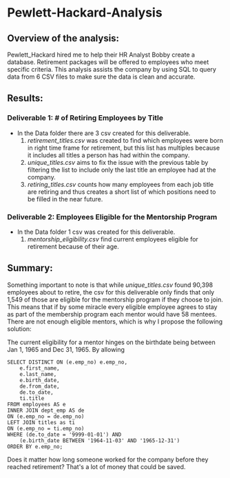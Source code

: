 # Pewlett-Hackard-Analysis

## Overview of the analysis:
Pewlett_Hackard hired me to help their HR Analyst Bobby create a database. Retirement packages will be offered to employees who meet specific criteria. This analysis assists the company by using SQL to query data from 6 CSV files to make sure the data is clean and accurate.

## Results:

### Deliverable 1: # of Retiring Employees by Title

 - In the Data folder there are 3 csv created for this deliverable.
	1. *retirement_titles.csv* was created to find which employees were born in right time frame for retirement, but this list has multiples because it includes all titles a person has had within the company.
	2. *unique_titles.csv* aims to fix the issue with the previous table by filtering the list to include only the last title an employee had at the company.
	3. *retiring_titles.csv* counts how many employees from each job title are retiring and thus creates a short list of which positions need to be filled in the near future.

### Deliverable 2: Employees Eligible for the Mentorship Program
 - In the Data folder 1 csv was created for this deliverable. 
	1. *mentorship_eligibility.csv* find current employees eligible for retirement because of their age. 

## Summary:

Something important to note is that while *unique_titles.csv* found 90,398 employees about to retire, the csv for this deliverable only finds that only 1,549 of those are eligible for the mentorship program if they choose to join. This means that if by some miracle every eligible employee agrees to stay as part of the membership program each mentor would have 58 mentees. There are not enough eligible mentors, which is why I propose the following solution:

The current eligibility for a mentor hinges on the birthdate being between Jan 1, 1965 and Dec 31, 1965. By allowing 
```
SELECT DISTINCT ON (e.emp_no) e.emp_no, 
	e.first_name, 
	e.last_name, 
	e.birth_date,
	de.from_date,
	de.to_date,
	ti.title
FROM employees AS e
INNER JOIN dept_emp AS de
ON (e.emp_no = de.emp_no)
LEFT JOIN titles as ti
ON (e.emp_no = ti.emp_no)
WHERE (de.to_date = '9999-01-01') AND 
	(e.birth_date BETWEEN '1964-11-03' AND '1965-12-31')
ORDER BY e.emp_no;
```


Does it matter how long someone worked for the company before they reached retirement? That's a lot of money that could be saved.
```

```
